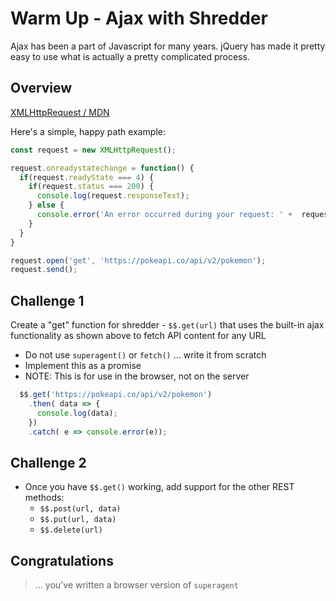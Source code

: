 # Warm Up - Ajax with Shredder

Ajax has been a part of Javascript for many years. jQuery has made it pretty easy to use what is actually a pretty complicated process.

## Overview

[XMLHttpRequest / MDN](https://developer.mozilla.org/en-US/docs/Web/API/XMLHttpRequest)

Here's a simple, happy path example:

```javascript
const request = new XMLHttpRequest();

request.onreadystatechange = function() {
  if(request.readyState === 4) {
    if(request.status === 200) {
      console.log(request.responseText);
    } else {
      console.error('An error occurred during your request: ' +  request.status + ' ' + request.statusText);
    }
  }
}

request.open('get', 'https://pokeapi.co/api/v2/pokemon');
request.send();
```

## Challenge 1

Create a "get" function for shredder - `$$.get(url)` that uses the built-in ajax functionality as shown above to fetch API content for any URL

- Do not use `superagent()` or `fetch()` ... write it from scratch
- Implement this as a promise
- NOTE: This is for use in the browser, not on the server

```javascript
  $$.get('https://pokeapi.co/api/v2/pokemon')
    .then( data => {
      console.log(data);
    })
    .catch( e => console.error(e));
```

## Challenge 2

- Once you have `$$.get()` working, add support for the other REST methods:
  - `$$.post(url, data)`
  - `$$.put(url, data)`
  - `$$.delete(url)`

## Congratulations

> ... you've written a browser version of `superagent`
